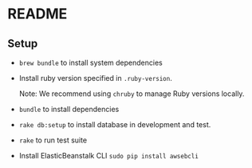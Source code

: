 # README

## Setup
 - `brew bundle` to install system dependencies
 - Install ruby version specified in `.ruby-version`.
   
   Note: We recommend using `chruby` to manage Ruby versions locally.
 - `bundle` to install dependencies
 - `rake db:setup` to install database in development and test.
 - `rake` to run test suite

 - Install ElasticBeanstalk CLI
   `sudo pip install awsebcli`
